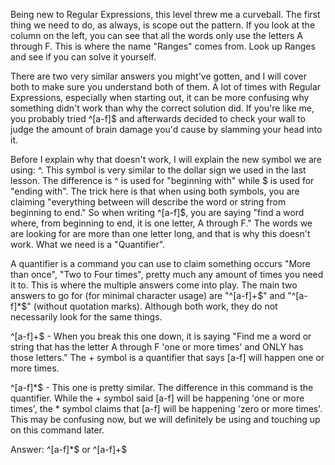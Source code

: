 Being new to Regular Expressions, this level threw me a curveball. The first thing we need to do, as always, is scope out the pattern. If you look at the column on the left, you can see that all the words only use the letters A through F. This is where the name "Ranges" comes from. Look up Ranges and see if you can solve it yourself.

There are two very similar answers you might've gotten, and I will cover both to make sure you understand both of them. A lot of times with Regular Expressions, especially when starting out, it can be more confusing why something didn't work than why the correct solution did. If you're like me, you probably tried ^[a-f]$ and afterwards decided to check your wall to judge the amount of brain damage you'd cause by slamming your head into it.

Before I explain why that doesn't work, I will explain the new symbol we are using: ^. This symbol is very similar to the dollar sign we used in the last lesson. The difference is ^ is used for "beginning with" while $ is used for "ending with". The trick here is that when using both symbols, you are claiming "everything between will describe the word or string from beginning to end." So when writing ^[a-f]$, you are saying "find a word where, from beginning to end, it is one letter, A through F." The words we are looking for are more than one letter long, and that is why this doesn't work. What we need is a "Quantifier".

A quantifier is a command you can use to claim something occurs "More than once", "Two to Four times", pretty much any amount of times you need it to. This is where the multiple answers come into play. The main two answers to go for (for minimal character usage) are "^[a-f]+$" and "^[a-f]*$" (without quotation marks). Although both work, they do not necessarily look for the same things.

^[a-f]+$ - When you break this one down, it is saying "Find me a word or string that has the letter A through F 'one or more times' and ONLY has those letters." The + symbol is a quantifier that says [a-f] will happen one or more times.

^[a-f]*$ - This one is pretty similar. The difference in this command is the quantifier. While the + symbol said [a-f] will be happening 'one or more times', the * symbol claims that [a-f] will be happening 'zero or more times'. This may be confusing now, but we will definitely be using and touching up on this command later.

Answer: ^[a-f]*$ or ^[a-f]+$
